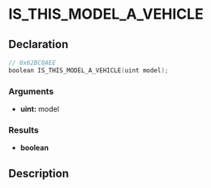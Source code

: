 # IS_THIS_MODEL_A_VEHICLE

## Declaration
```cpp
// 0x62BC0AEE
boolean IS_THIS_MODEL_A_VEHICLE(uint model);
```

### Arguments
- **uint:** model

### Results
- **boolean**

## Description
